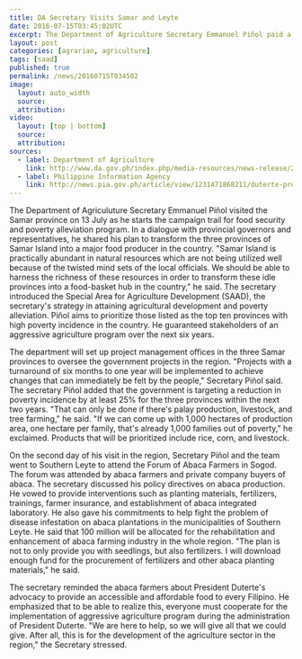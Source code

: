 ```yaml
---
title: DA Secretary Visits Samar and Leyte
date: 2016-07-15T03:45:02UTC
excerpt: The Department of Agriculture Secretary Emmanuel Piñol paid a visit to the Samar Island on 13 July to campaign for food and security and poverty alleviation program of the Duterte administration.
layout: post
categories: [agrarian, agriculture]
tags: [saad]
published: true
permalink: /news/20160715T034502
image:
  layout: auto_width
  source: 
  attribution: 
video:
  layout: [top | bottom]
  source: 
  attribution: 
sources:
  - label: Department of Agriculture
    link: http://www.da.gov.ph/index.php/media-resources/news-release/2016-news-release/7976-aggie-dept-pushes-for-poverty-alleviation-agenda
  - label: Philippine Information Agency
    link: http://news.pia.gov.ph/article/view/1231471868211/duterte-presidency-pushes-for-aggressive-agri-program
---
```


The Department of Agriculuture Secretary Emmanuel Piñol visited the Samar province on 13 July as he starts the campaign trail for food security and poverty alleviation program. In a dialogue with provincial governors and representatives, he shared his plan to transform the three provinces of Samar Island into a major food producer in the country. "Samar Island is practically abundant in natural resources which are not being utilized well because of the twisted mind sets of the local officials. We should be able to harness the richness of these resources in order to transform these idle provinces into a food-basket hub in the country," he said. The secretary introduced the Special Area for Agriculture Development (SAAD), the secretary's strategy in attaining agricultural development and poverty alleviation. Piñol aims to prioritize those listed as the top ten provinces with high poverty incidence in the country. He guaranteed stakeholders of an aggressive agriculture program over the next six years.

The department will set up project management offices in the three Samar provinces to oversee the government projects in the region.
"Projects with a turnaround of six months to one year will be implemented to achieve changes that can immediately be felt by the people," Secretary Piñol said.
The secretary Piñol added that the government is targeting a reduction in poverty incidence by at least 25% for the three provinces within the next two years.
"That can only be done if there's palay production, livestock, and tree farming," he said.
"If we can come up with 1,000 hectares of production area, one hectare per family, that's already 1,000 families out of poverty," he exclaimed.
Products that will be prioritized include rice, corn, and livestock.

On the second day of his visit in the region, Secretary Piñol and the team went to Southern Leyte to attend the Forum of Abaca Farmers in Sogod.
The forum was attended by abaca farmers and private company buyers of abaca.
The secretary discussed his policy directives on abaca production.
He vowed to provide interventions such as planting materials, fertilizers, trainings, farmer insurance, and establishment of abaca integrated laboratory.
He also gave his commitments to help fight the problem of disease infestation on abaca plantations in the municipalities of Southern Leyte.
He said that 100 million will be allocated for the rehabilitation and enhancement of abaca farming industry in the whole region.
"The plan is not to only provide you with seedlings, but also fertilizers. I will download enough fund for the procurement of fertilizers and other abaca planting materials," he said.

The secretary reminded the abaca farmers about President Duterte's advocacy to provide an accessible and affordable food to every Filipino.
He emphasized that to be able to realize this, everyone must cooperate for the implementation of aggressive agriculture program during the administration of President Duterte.
"We are here to help, so we will give all that we could give. After all, this is for the development of the agriculture sector in the region," the Secretary stressed.
